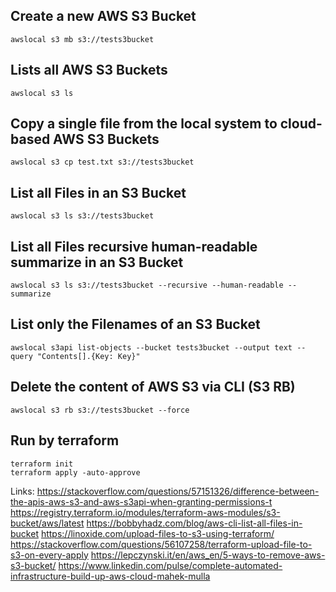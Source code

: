 ## Create a new AWS S3 Bucket
```
awslocal s3 mb s3://tests3bucket
```

## Lists all AWS S3 Buckets
```
awslocal s3 ls
```

## Copy a single file from the local system to cloud-based AWS S3 Buckets
```
awslocal s3 cp test.txt s3://tests3bucket
```

## List all Files in an S3 Bucket
```
awslocal s3 ls s3://tests3bucket
```

## List all Files recursive human-readable summarize in an S3 Bucket
```
awslocal s3 ls s3://tests3bucket --recursive --human-readable --summarize
```

## List only the Filenames of an S3 Bucket
```
awslocal s3api list-objects --bucket tests3bucket --output text --query "Contents[].{Key: Key}"
```

## Delete the content of AWS S3 via CLI (S3 RB)
```
awslocal s3 rb s3://tests3bucket --force
```

## Run by terraform
```
terraform init
terraform apply -auto-approve
```


Links:
https://stackoverflow.com/questions/57151326/difference-between-the-apis-aws-s3-and-aws-s3api-when-granting-permissions-t
https://registry.terraform.io/modules/terraform-aws-modules/s3-bucket/aws/latest
https://bobbyhadz.com/blog/aws-cli-list-all-files-in-bucket
https://linoxide.com/upload-files-to-s3-using-terraform/
https://stackoverflow.com/questions/56107258/terraform-upload-file-to-s3-on-every-apply
https://lepczynski.it/en/aws_en/5-ways-to-remove-aws-s3-bucket/
https://www.linkedin.com/pulse/complete-automated-infrastructure-build-up-aws-cloud-mahek-mulla
